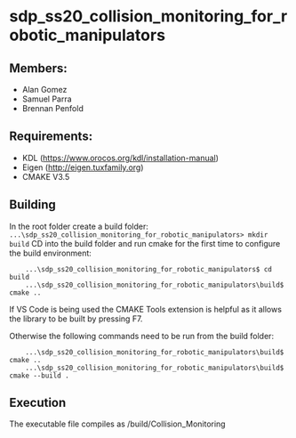 # sdp_ss20_collision_monitoring_for_robotic_manipulators
## Members:
- Alan Gomez
- Samuel Parra
- Brennan Penfold


## Requirements:
- KDL (https://www.orocos.org/kdl/installation-manual)
- Eigen (http://eigen.tuxfamily.org)
- CMAKE V3.5


## Building
In the root folder create a build folder:
``` ...\sdp_ss20_collision_monitoring_for_robotic_manipulators> mkdir build```
CD into the build folder and run cmake for the first time to configure the build environment:
```
    ...\sdp_ss20_collision_monitoring_for_robotic_manipulators$ cd build
    ...\sdp_ss20_collision_monitoring_for_robotic_manipulators\build$ cmake ..
```
If VS Code is being used the CMAKE Tools extension is helpful as it allows the library to be
built by pressing F7.

Otherwise the following commands need to be run from the build folder:
```
    ...\sdp_ss20_collision_monitoring_for_robotic_manipulators\build$ cmake ..
    ...\sdp_ss20_collision_monitoring_for_robotic_manipulators\build$ cmake --build .
```

## Execution
The executable file compiles as /build/Collision_Monitoring
